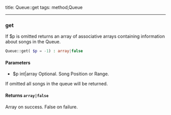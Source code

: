 title: Queue::get
tags: method,Queue

---

<div class="method">
<h3 class="method-name">get</h3>
<p>If $p is omitted returns an array of associative arrays containing information about songs in the Queue.</p>

```php
Queue::get( $p = -1) : array|false
```

#### Parameters

*  $p int|array Optional. Song Position or Range.

If omitted all songs in the queue will be returned.


#### Returns `array|false`

Array on success. False on failure.


</div>